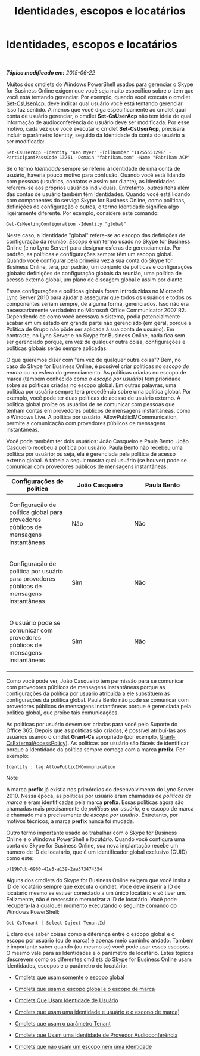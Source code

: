 ﻿---
title: Identidades, escopos e locatários
TOCTitle: Identidades, escopos e locatários
ms:assetid: 7cfa194a-2d01-4370-9b48-ee13ff597fa5
ms:mtpsurl: https://technet.microsoft.com/pt-br/library/Dn362819(v=OCS.15)
ms:contentKeyID: 56270435
ms.date: 06/02/2017
mtps_version: v=OCS.15
ms.translationtype: HT
---

# Identidades, escopos e locatários

 

_**Tópico modificado em:** 2015-06-22_

Muitos dos cmdlets do Windows PowerShell usados para gerenciar o Skype for Business Online exigem que você seja muito específico sobre o item que você está tentando gerenciar. Por exemplo, quando você executa o cmdlet [Set-CsUserAcp](https://docs.microsoft.com/en-us/powershell/module/skype/Set-CsUserAcp), deve indicar qual usuário você está tentando gerenciar. Isso faz sentido. A menos que você diga especificamente ao cmdlet qual conta de usuário gerenciar, o cmdlet **Set-CsUserAcp** não tem ideia de qual informação de audioconferência do usuário deve ser modificada. Por esse motivo, cada vez que você executar o cmdlet **Set-CsUserAcp**, precisará incluir o parâmetro Identity, seguido da Identidade da conta do usuário a ser modificada:

    Set-CsUserAcp -Identity "Ken Myer" -TollNumber "14255551298" -ParticipantPassCode 13761 -Domain "fabrikam.com" -Name "Fabrikam ACP"

Se o termo *Identidade* sempre se referiu à Identidade de uma conta de usuário, haveria pouco motivo para confusão. Quando você está lidando com pessoas (usuários, contatos e assim por diante), as Identidades referem-se aos próprios usuários individuais. Entretanto, outros itens além das contas de usuário também têm Identidades. Quando você está lidando com componentes do serviço Skype for Business Online, como políticas, definições de configuração e outros, o termo Identidade significa algo ligeiramente diferente. Por exemplo, considere este comando:

    Get-CsMeetingConfiguration -Identity "global"

Neste caso, a Identidade "global" refere-se ao escopo das definições de configuração da reunião. *Escopo* é um termo usado no Skype for Business Online (e no Lync Server) para designar esferas de gerenciamento. Por padrão, as políticas e configurações sempre têm um escopo global. Quando você configurar pela primeira vez a sua conta do Skype for Business Online, terá, por padrão, um conjunto de políticas e configurações globais: definições de configuração globais da reunião, uma política de acesso externo global, um plano de discagem global e assim por diante.

Essas configurações e políticas globais foram introduzidas no Microsoft Lync Server 2010 para ajudar a assegurar que todos os usuários e todos os componentes seriam sempre, de alguma forma, gerenciados. Isso não era necessariamente verdadeiro no Microsoft Office Communicator 2007 R2. Dependendo de como você acessava o sistema, podia potencialmente acabar em um estado em grande parte não gerenciado (em geral, porque a Política de Grupo não pôde ser aplicada à sua conta de usuário). Em contraste, no Lync Server e no Skype for Business Online, nada fica sem ser gerenciado porque, em vez de qualquer outra coisa, configurações e políticas globais serão sempre aplicadas.

O que queremos dizer com "em vez de qualquer outra coisa"? Bem, no caso do Skype for Business Online, é possível criar políticas no *escopo de marca* ou na esfera do gerenciamento. As políticas criadas no escopo de marca (também conhecido como *o escopo por usuário*) têm prioridade sobre as políticas criadas no escopo global. Em outras palavras, uma política por usuário sempre terá precedência sobre uma política global. Por exemplo, você pode ter duas políticas de acesso de usuário externo. A política global proíbe os usuários de se comunicar com pessoas que tenham contas em provedores públicos de mensagens instantâneas, como o Windows Live. A política por usuário, AllowPublicIMCommunication, permite a comunicação com provedores públicos de mensagens instantâneas.

Você pode também ter dois usuários: João Casqueiro e Paula Bento. João Casqueiro recebeu a política por usuário. Paula Bento não recebeu uma política por usuário; ou seja, ela é gerenciada pela política de acesso externo global. A tabela a seguir mostra qual usuário (se houver) pode se comunicar com provedores públicos de mensagens instantâneas:


<table>
<colgroup>
<col style="width: 33%" />
<col style="width: 33%" />
<col style="width: 33%" />
</colgroup>
<thead>
<tr class="header">
<th>Configurações de política</th>
<th>João Casqueiro</th>
<th>Paula Bento</th>
</tr>
</thead>
<tbody>
<tr class="odd">
<td><p>Configuração de política global para provedores públicos de mensagens instantâneas</p></td>
<td><p>Não</p></td>
<td><p>Não</p></td>
</tr>
<tr class="even">
<td><p>Configuração de política por usuário para provedores públicos de mensagens instantâneas</p></td>
<td><p>Sim</p></td>
<td><p>Não</p></td>
</tr>
<tr class="odd">
<td><p>O usuário pode se comunicar com provedores públicos de mensagens instantâneas</p></td>
<td><p>Sim</p></td>
<td><p>Não</p></td>
</tr>
</tbody>
</table>


Como você pode ver, João Casqueiro tem permissão para se comunicar com provedores públicos de mensagens instantâneas porque as configurações da política por usuário atribuída a ele substituem as configurações da política global. Paula Bento não pode se comunicar com provedores públicos de mensagens instantâneas porque é gerenciada pela política global, que proíbe tais comunicações.

As políticas por usuário devem ser criadas para você pelo Suporte do Office 365. Depois que as políticas são criadas, é possível atribuí-las aos usuários usando o cmdlet **Grant-Cs** apropriado (por exemplo, [Grant-CsExternalAccessPolicy](https://docs.microsoft.com/en-us/powershell/module/skype/Grant-CsExternalAccessPolicy)). As políticas por usuário são fáceis de identificar porque a Identidade da política sempre começa com a marca **prefix**. Por exemplo:

    Identity : tag:AllowPublicIMCommunication

> [!note]  
> A marca <strong>prefix</strong> já existia nos primórdios do desenvolvimento do Lync Server 2010. Nessa época, as políticas por usuário eram chamadas de <em>políticas de marca</em> e eram identificadas pela marca <strong>prefix</strong>. Essas políticas agora são chamadas mais precisamente de <em>políticas por usuário</em>, e o escopo de marca é chamado mais precisamente de <em>escopo por usuário</em>. Entretanto, por motivos técnicos, a marca <strong>prefix</strong> nunca foi mudada.

Outro termo importante usado ao trabalhar com o Skype for Business Online e o Windows PowerShell é *locatário*. Quando você configura uma conta do Skype for Business Online, sua nova implantação recebe um número de ID de locatário, que é um identificador global exclusivo (GUID) como este:

    bf19b7db-6960-41e5-a139-2aa373474354

Alguns dos cmdlets do Skype for Business Online exigem que você insira a ID de locatário sempre que executa o cmdlet. Você deve inserir a ID de locatário mesmo se estiver conectado a um único locatário e só tiver um. Felizmente, não é necessário memorizar a ID de locatário. Você pode recuperá-la a qualquer momento executando o seguinte comando do Windows PowerShell:

    Get-CsTenant | Select-Object TenantId

É claro que saber coisas como a diferença entre o escopo global e o escopo por usuário (ou de marca) é apenas meio caminho andado. Também é importante saber quando (ou mesmo se) você pode usar esses escopos. O mesmo vale para as Identidades e o parâmetro de locatário. Estes tópicos descrevem como os diferentes cmdlets do Skype for Business Online usam Identidades, escopos e o parâmetro de locatário:

  - [Cmdlets que usam somente o escopo global](cmdlets-in-skype-for-business-online-that-use-only-the-global-scope.md)

  - [Cmdlets que usam o escopo global e o escopo de marca](cmdlets-in-skype-for-business-online-that-use-the-global-scope-and-the-tag-scope.md)

  - [Cmdlets Que Usam Identidade de Usuário](cmdlets-in-skype-for-business-online-that-use-a-user-identity.md)

  - [Cmdlets que usam uma identidade e usuário e o escopo de marca\]](cmdlets-in-skype-for-business-online-that-use-a-user-identity-and-the-tag-scope.md)

  - [Cmdlets que usam o parâmetro Tenant](cmdlets-in-skype-for-business-online-that-use-the-tenant-parameter.md)

  - [Cmdlets que Usam uma Identidade de Provedor Audioconferência](cmdlets-in-skype-for-business-online-that-use-a-conferencing-provider-identity.md)

  - [Cmdlets que não usam um escopo nem uma identidade](cmdlets-in-skype-for-business-online-that-do-not-use-a-scope-or-an-identity.md)

